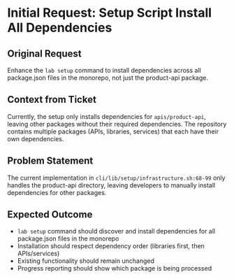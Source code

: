# Initial Request: Setup Script Install All Dependencies

## Original Request
Enhance the `lab setup` command to install dependencies across all package.json files in the monorepo, not just the product-api package.

## Context from Ticket
Currently, the setup only installs dependencies for `apis/product-api`, leaving other packages without their required dependencies. The repository contains multiple packages (APIs, libraries, services) that each have their own dependencies.

## Problem Statement
The current implementation in `cli/lib/setup/infrastructure.sh:68-99` only handles the product-api directory, leaving developers to manually install dependencies for other packages.

## Expected Outcome
- `lab setup` command should discover and install dependencies for all package.json files in the monorepo
- Installation should respect dependency order (libraries first, then APIs/services)
- Existing functionality should remain unchanged
- Progress reporting should show which package is being processed